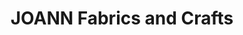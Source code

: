 ---
title: "JOANN Fabrics and Crafts"
url: /conyers-plaza/joann-fabrics-and-crafts/
shop: Basteln
---